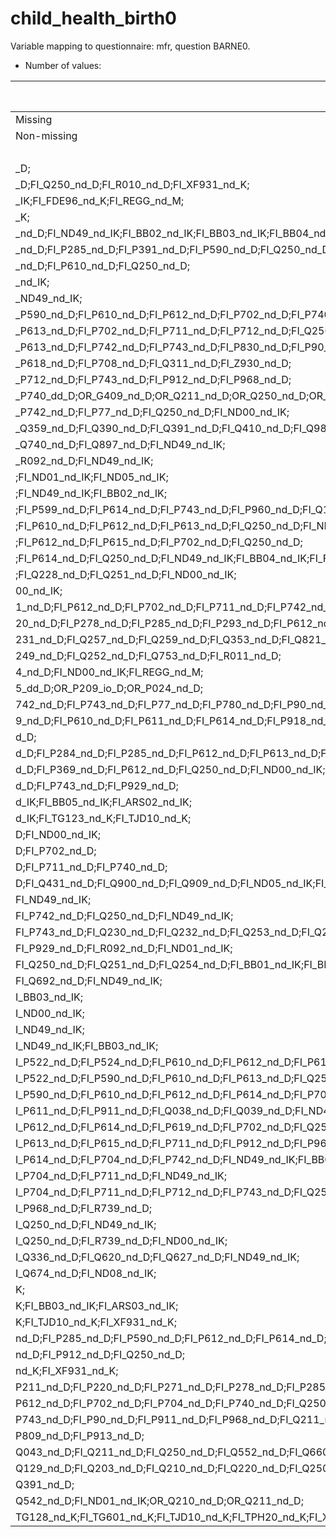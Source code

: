 # child_health_birth0
Variable mapping to questionnaire: mfr, question BARNE0.
- Number of values:

| Value | Total | Child genotyped | Mother genotyped | Father genotyped |
| ----- | ----- | --------------- | ---------------- | ---------------- |
| Missing | 0 | 0 | 0 | 0 |
| Non-missing | 113623 | 83355 | 71769 | 50218 |
|  | 113537 | 83334 | 71751 |50204 |
| _D; | 1 | 0 | 0 |0 |
| _D;FI_Q250_nd_D;FI_R010_nd_D;FI_XF931_nd_K; | 1 | 1 | 1 |0 |
| _IK;FI_FDE96_nd_K;FI_REGG_nd_M; | 1 | 0 | 0 |0 |
| _K; | 1 | 0 | 0 |0 |
| _nd_D;FI_ND49_nd_IK;FI_BB02_nd_IK;FI_BB03_nd_IK;FI_BB04_nd_IK; | 1 | 0 | 0 |0 |
| _nd_D;FI_P285_nd_D;FI_P391_nd_D;FI_P590_nd_D;FI_Q250_nd_D;FI_ND49_nd_IK;FI_BB02_nd_IK;FI_BB03_nd_IK;FI_BB04_nd_IK; | 1 | 0 | 0 |0 |
| _nd_D;FI_P610_nd_D;FI_Q250_nd_D; | 1 | 0 | 0 |0 |
| _nd_IK; | 1 | 1 | 1 |1 |
| _ND49_nd_IK; | 1 | 0 | 0 |0 |
| _P590_nd_D;FI_P610_nd_D;FI_P612_nd_D;FI_P702_nd_D;FI_P740_nd_D;FI_P742_nd_D;FI_P743_nd_D;FI_Q250_nd_D; | 1 | 0 | 0 |0 |
| _P613_nd_D;FI_P702_nd_D;FI_P711_nd_D;FI_P712_nd_D;FI_Q250_nd_D;FI_ND49_nd_IK; | 1 | 0 | 0 |0 |
| _P613_nd_D;FI_P742_nd_D;FI_P743_nd_D;FI_P830_nd_D;FI_P90_nd_D;FI_Q250_nd_D;FI_Q753_nd_D;FI_ND07_nd_IK;FI_ND14_nd_IK;FI_BB01_nd_IK;FI_BB02_nd_IK; | 1 | 0 | 0 |0 |
| _P618_nd_D;FI_P708_nd_D;FI_Q311_nd_D;FI_Z930_nd_D; | 1 | 0 | 0 |0 |
| _P712_nd_D;FI_P743_nd_D;FI_P912_nd_D;FI_P968_nd_D; | 1 | 0 | 0 |0 |
| _P740_dd_D;OR_G409_nd_D;OR_Q211_nd_D;OR_Q250_nd_D;OR_Q441_nd_D;OR_Q620_nd_D;OR_Q622_nd_D;OR_Q890_nd_D;OR_Q891_nd_D;OR_Q893_nd_D; | 1 | 1 | 1 |1 |
| _P742_nd_D;FI_P77_nd_D;FI_Q250_nd_D;FI_ND00_nd_IK; | 1 | 0 | 0 |0 |
| _Q359_nd_D;FI_Q390_nd_D;FI_Q391_nd_D;FI_Q410_nd_D;FI_Q980_nd_D; | 1 | 0 | 0 |0 |
| _Q740_nd_D;FI_Q897_nd_D;FI_ND49_nd_IK; | 1 | 0 | 0 |0 |
| _R092_nd_D;FI_ND49_nd_IK; | 1 | 0 | 0 |0 |
| ;FI_ND01_nd_IK;FI_ND05_nd_IK; | 1 | 1 | 1 |0 |
| ;FI_ND49_nd_IK;FI_BB02_nd_IK; | 1 | 0 | 0 |0 |
| ;FI_P599_nd_D;FI_P614_nd_D;FI_P743_nd_D;FI_P960_nd_D;FI_Q165_nd_D;FI_Q172_nd_D;FI_Q249_nd_D;FI_Q255_nd_D;FI_Q300_nd_D;FI_Q399_nd_D;FI_Q410_nd_D;FI_Q600_nd_D;FI_Q681_nd_D;FI_ND49_nd_IK; | 1 | 0 | 0 |0 |
| ;FI_P610_nd_D;FI_P612_nd_D;FI_P613_nd_D;FI_Q250_nd_D;FI_ND49_nd_IK; | 1 | 0 | 0 |0 |
| ;FI_P612_nd_D;FI_P615_nd_D;FI_P702_nd_D;FI_Q250_nd_D; | 1 | 1 | 1 |1 |
| ;FI_P614_nd_D;FI_Q250_nd_D;FI_ND49_nd_IK;FI_BB04_nd_IK;FI_FDE00_nd_K; | 1 | 0 | 0 |0 |
| ;FI_Q228_nd_D;FI_Q251_nd_D;FI_ND00_nd_IK; | 1 | 1 | 1 |1 |
| 00_nd_IK; | 1 | 0 | 0 |0 |
| 1_nd_D;FI_P612_nd_D;FI_P702_nd_D;FI_P711_nd_D;FI_P742_nd_D;FI_P743_nd_D; | 1 | 1 | 1 |1 |
| 20_nd_D;FI_P278_nd_D;FI_P285_nd_D;FI_P293_nd_D;FI_P612_nd_D;FI_P740_nd_D;FI_P742_nd_D;FI_Q250_nd_D;FI_R571_nd_D;FI_ND00_nd_IK; | 1 | 0 | 0 |0 |
| 231_nd_D;FI_Q257_nd_D;FI_Q259_nd_D;FI_Q353_nd_D;FI_Q821_nd_D;FI_ND49_nd_IK; | 1 | 0 | 0 |0 |
| 249_nd_D;FI_Q252_nd_D;FI_Q753_nd_D;FI_R011_nd_D; | 1 | 0 | 0 |0 |
| 4_nd_D;FI_ND00_nd_IK;FI_REGG_nd_M; | 1 | 1 | 1 |1 |
| 5_dd_D;OR_P209_io_D;OR_P024_nd_D; | 1 | 1 | 1 |1 |
| 742_nd_D;FI_P743_nd_D;FI_P77_nd_D;FI_P780_nd_D;FI_P90_nd_D;FI_P914_nd_D;FI_P960_nd_D;FI_P962_nd_D;FI_R571_nd_D; | 1 | 0 | 0 |0 |
| 9_nd_D;FI_P610_nd_D;FI_P611_nd_D;FI_P614_nd_D;FI_P918_nd_D;FI_Q02_nd_D;FI_ND00_nd_IK; | 1 | 1 | 1 |1 |
| d_D; | 1 | 0 | 0 |0 |
| d_D;FI_P284_nd_D;FI_P285_nd_D;FI_P612_nd_D;FI_P613_nd_D;FI_P922_nd_D;FI_P925_nd_D;FI_P928_nd_D;FI_Q250_nd_D;FI_ND00_nd_IK; | 1 | 0 | 0 |0 |
| d_D;FI_P369_nd_D;FI_P612_nd_D;FI_Q250_nd_D;FI_ND00_nd_IK; | 1 | 0 | 0 |0 |
| d_D;FI_P743_nd_D;FI_P929_nd_D; | 1 | 0 | 0 |0 |
| d_IK;FI_BB05_nd_IK;FI_ARS02_nd_IK; | 1 | 0 | 0 |0 |
| d_IK;FI_TG123_nd_K;FI_TJD10_nd_K; | 1 | 1 | 1 |0 |
| D;FI_ND00_nd_IK; | 1 | 0 | 0 |0 |
| D;FI_P702_nd_D; | 1 | 0 | 0 |0 |
| D;FI_P711_nd_D;FI_P740_nd_D; | 1 | 0 | 0 |0 |
| D;FI_Q431_nd_D;FI_Q900_nd_D;FI_Q909_nd_D;FI_ND05_nd_IK;FI_ND49_nd_IK; | 1 | 1 | 0 |0 |
| FI_ND49_nd_IK; | 1 | 0 | 0 |0 |
| FI_P742_nd_D;FI_Q250_nd_D;FI_ND49_nd_IK; | 1 | 0 | 0 |0 |
| FI_P743_nd_D;FI_Q230_nd_D;FI_Q232_nd_D;FI_Q253_nd_D;FI_Q254_nd_D;FI_ND49_nd_IK; | 1 | 0 | 0 |0 |
| FI_P929_nd_D;FI_R092_nd_D;FI_ND01_nd_IK; | 1 | 1 | 1 |0 |
| FI_Q250_nd_D;FI_Q251_nd_D;FI_Q254_nd_D;FI_BB01_nd_IK;FI_BB02_nd_IK;FI_BB03_nd_IK; | 1 | 0 | 0 |0 |
| FI_Q692_nd_D;FI_ND49_nd_IK; | 1 | 0 | 0 |0 |
| I_BB03_nd_IK; | 1 | 1 | 1 |1 |
| I_ND00_nd_IK; | 2 | 1 | 0 |0 |
| I_ND49_nd_IK; | 2 | 0 | 0 |0 |
| I_ND49_nd_IK;FI_BB03_nd_IK; | 1 | 0 | 0 |0 |
| I_P522_nd_D;FI_P524_nd_D;FI_P610_nd_D;FI_P612_nd_D;FI_P613_nd_D;FI_P711_nd_D;FI_P740_nd_D;FI_P742_nd_D;FI_P90_nd_D;FI_P910_nd_D;FI_P911_nd_D;FI_P912_nd_D;FI_P914_nd_D;FI_P918_nd_D;FI_Q039_nd_D;FI_ND49_nd_IK; | 1 | 0 | 0 |0 |
| I_P522_nd_D;FI_P590_nd_D;FI_P610_nd_D;FI_P613_nd_D;FI_Q250_nd_D;FI_ND49_nd_IK; | 1 | 0 | 0 |0 |
| I_P590_nd_D;FI_P610_nd_D;FI_P612_nd_D;FI_P614_nd_D;FI_P702_nd_D;FI_P712_nd_D;FI_P740_nd_D;FI_P742_nd_D;FI_P743_nd_D;FI_P77_nd_D;FI_P780_nd_D;FI_P922_nd_D;FI_Q250_nd_D;FI_ND49_nd_IK; | 1 | 0 | 0 |0 |
| I_P611_nd_D;FI_P911_nd_D;FI_Q038_nd_D;FI_Q039_nd_D;FI_ND49_nd_IK; | 1 | 1 | 1 |1 |
| I_P612_nd_D;FI_P614_nd_D;FI_P619_nd_D;FI_P702_nd_D;FI_Q250_nd_D;FI_ND49_nd_IK; | 1 | 0 | 0 |0 |
| I_P613_nd_D;FI_P615_nd_D;FI_P711_nd_D;FI_P912_nd_D;FI_P960_nd_D;FI_Q210_nd_D;FI_Q250_nd_D;FI_R739_nd_D;FI_ND49_nd_IK; | 1 | 0 | 0 |0 |
| I_P614_nd_D;FI_P704_nd_D;FI_P742_nd_D;FI_ND49_nd_IK;FI_BB02_nd_IK;FI_BB03_nd_IK; | 1 | 0 | 0 |0 |
| I_P704_nd_D;FI_P711_nd_D;FI_ND49_nd_IK; | 1 | 0 | 0 |0 |
| I_P704_nd_D;FI_P711_nd_D;FI_P712_nd_D;FI_P743_nd_D;FI_Q250_nd_D;FI_R739_nd_D;FI_ND49_nd_IK; | 1 | 0 | 0 |0 |
| I_P968_nd_D;FI_R739_nd_D; | 1 | 0 | 0 |0 |
| I_Q250_nd_D;FI_ND49_nd_IK; | 1 | 0 | 0 |0 |
| I_Q250_nd_D;FI_R739_nd_D;FI_ND00_nd_IK; | 1 | 0 | 0 |0 |
| I_Q336_nd_D;FI_Q620_nd_D;FI_Q627_nd_D;FI_ND49_nd_IK; | 1 | 0 | 0 |0 |
| I_Q674_nd_D;FI_ND08_nd_IK; | 1 | 1 | 1 |1 |
| K; | 1 | 1 | 1 |1 |
| K;FI_BB03_nd_IK;FI_ARS03_nd_IK; | 1 | 0 | 0 |0 |
| K;FI_TJD10_nd_K;FI_XF931_nd_K; | 1 | 1 | 1 |1 |
| nd_D;FI_P285_nd_D;FI_P590_nd_D;FI_P612_nd_D;FI_P614_nd_D;FI_P742_nd_D;FI_P744_nd_D;FI_P748_nd_D;FI_P929_nd_D;FI_Q250_nd_D;FI_ND00_nd_IK; | 1 | 0 | 0 |0 |
| nd_D;FI_P912_nd_D;FI_Q250_nd_D; | 1 | 0 | 0 |0 |
| nd_K;FI_XF931_nd_K; | 1 | 1 | 1 |1 |
| P211_nd_D;FI_P220_nd_D;FI_P271_nd_D;FI_P278_nd_D;FI_P285_nd_D;FI_P520_nd_D;FI_P612_nd_D;FI_P614_nd_D;FI_P742_nd_D;FI_P743_nd_D;FI_P749_nd_D;FI_Q250_nd_D;FI_Q753_nd_D;FI_ND00_nd_IK; | 1 | 1 | 0 |0 |
| P612_nd_D;FI_P702_nd_D;FI_P704_nd_D;FI_P740_nd_D;FI_Q250_nd_D; | 1 | 0 | 0 |0 |
| P743_nd_D;FI_P90_nd_D;FI_P911_nd_D;FI_P968_nd_D;FI_Q211_nd_D; | 1 | 0 | 0 |0 |
| P809_nd_D;FI_P913_nd_D; | 1 | 0 | 0 |0 |
| Q043_nd_D;FI_Q211_nd_D;FI_Q250_nd_D;FI_Q552_nd_D;FI_Q660_nd_D;FI_ND01_nd_IK;FI_ND05_nd_IK;FI_ND09_nd_IK;FI_BB04_nd_IK;FI_ARS49_nd_IK; | 1 | 0 | 0 |0 |
| Q129_nd_D;FI_Q203_nd_D;FI_Q210_nd_D;FI_Q220_nd_D;FI_Q250_nd_D;FI_Q259_nd_D;FI_Q890_nd_D; | 1 | 0 | 0 |0 |
| Q391_nd_D; | 1 | 0 | 0 |0 |
| Q542_nd_D;FI_ND01_nd_IK;OR_Q210_nd_D;OR_Q211_nd_D; | 1 | 0 | 0 |0 |
| TG128_nd_K;FI_TG601_nd_K;FI_TJD10_nd_K;FI_TPH20_nd_K;FI_XF931_nd_K; | 1 | 0 | 0 |0 |



